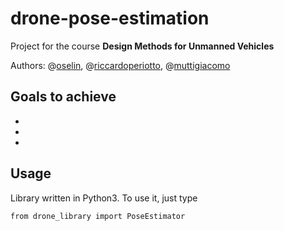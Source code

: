 # drone-pose-estimation

Project for the course **Design Methods for Unmanned Vehicles**

Authors:
@[oselin](https://github.com/oselin),
@[riccardoperiotto](https://github.com/riccardoperiotto),
@[muttigiacomo](https://github.com/muttigiacomo)

## Goals to achieve
- 
- 
- 

## Usage
Library written in Python3. To use it, just type

~~~
from drone_library import PoseEstimator
~~~
